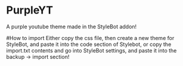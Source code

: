 # PurpleYT
A purple youtube theme made in the StyleBot addon!

#How to import
Either copy the css file, then create a new theme for StyleBot, and paste it into the code section of Stylebot,
or copy the import.txt contents and go into StyleBot settings, and paste it into the backup -> import section!
